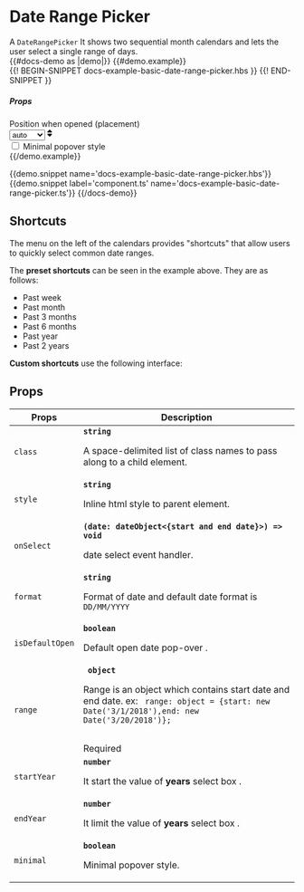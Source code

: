 # Date Range Picker
<div class="bp3-running-text bp3-text-large">
    A <code>DateRangePicker</code> It shows two sequential month calendars and lets the user select a single range of
    days.
</div>
{{#docs-demo as |demo|}}
{{#demo.example}}
<div class="demo-container">
    <div class="docs-example-frame docs-example-frame-row">
        <div class="docs-example">
            {{! BEGIN-SNIPPET docs-example-basic-date-range-picker.hbs }}
            <DateRangePicker @format={{format}} @range={{this.range}}
             @minimal={{minimal}} @placement={{placement}}
             @onSelect={{action 'selectDate' }} @icon="timeline-events">
            </DateRangePicker>
            {{! END-SNIPPET }}
        </div>
         <div class="docs-example-options">
            <h5 class="bp3-heading">Props</h5>
            <div class="bp3-form-group">
                <label class="bp3-label" for="position">Position when opened (placement) <span
                        class="bp3-text-muted"></span></label>
                <div class="bp3-form-content">
                    <div class="bp3-html-select"><select onchange={{action 'selectPositon'}}>
                            <option value="auto">auto</option>
                            <option value="left">left</option>
                            <option value="right">right</option>
                            <option value="top">top</option>
                            <option value="bottom">bottom</option>
                        </select><span icon="double-caret-vertical" class="bp3-icon bp3-icon-double-caret-vertical"><svg data-icon="double-caret-vertical" width="16" height="16" viewBox="0 0 16 16"><desc>double-caret-vertical</desc><path d="M5 7h6a1.003 1.003 0 0 0 .71-1.71l-3-3C8.53 2.11 8.28 2 8 2s-.53.11-.71.29l-3 3A1.003 1.003 0 0 0 5 7zm6 2H5a1.003 1.003 0 0 0-.71 1.71l3 3c.18.18.43.29.71.29s.53-.11.71-.29l3-3A1.003 1.003 0 0 0 11 9z" fill-rule="evenodd"></path></svg></span></div>
                    <label class="bp3-control bp3-switch">
                        <input type="checkbox" onclick={{action 'onMinimalPopover'}}>
                        <span class="bp3-control-indicator"></span>
                        Minimal popover style
                    </label>
                </div>
            </div>
        </div>
    </div>
</div>
{{/demo.example}}

{{demo.snippet name='docs-example-basic-date-range-picker.hbs'}}
{{demo.snippet label='component.ts' name='docs-example-basic-date-range-picker.ts'}}
{{/docs-demo}}

## Shortcuts
<div class="bp3-running-text bp3-text-large">
    <p>The menu on the left of the calendars provides "shortcuts" that allow users to
        quickly select common date ranges.</p>
    <p>The <strong>preset shortcuts</strong> can be seen in the example above. They are as follows:</p>
    <ul>
        <li>Past week</li>
        <li>Past month</li>
        <li>Past 3 months</li>
        <li>Past 6 months</li>
        <li>Past year</li>
        <li>Past 2 years</li>
    </ul>
    <p><strong>Custom shortcuts</strong> use the following interface:</p>
</div>

## Props


<div class="docs-modifiers-table bp3-running-text">
    <table class="bp3-html-table">
        <thead>
            <tr>
                <th>Props</th>
                <th>Description</th>
            </tr>
        </thead>
        <tbody>
            <tr>
                <td class="docs-prop-name"><code>class</code></td>
                <td class="docs-prop-details"><code
                        class="docs-prop-type"><strong>string</strong><em class="docs-prop-default bp3-text-muted"></em></code>
                    <div class="docs-prop-description">
                        <div class="docs-section">
                            <div class="bp3-running-text">
                                <p>A space-delimited list of class names to pass along to a child element.</p>
                            </div>
                        </div>
                    </div>
                </td>
            </tr>
            <tr>
                <td class="docs-prop-name"><code>style</code></td>
                <td class="docs-prop-details"><code
                        class="docs-prop-type"><strong>string</strong><em class="docs-prop-default bp3-text-muted"></em></code>
                    <div class="docs-prop-description">
                        <div class="docs-section">
                            <div class="bp3-running-text">
                                <p>Inline html style to parent element.</p>
                            </div>
                        </div>
                    </div>
                </td>
            </tr>
            <tr>
                <td class="docs-prop-name"><code>onSelect</code></td>
                <td class="docs-prop-details"><code
                        class="docs-prop-type"><strong>(date: dateObject&lt;{start and end date}&gt;) =&gt; void</strong><em class="docs-prop-default bp3-text-muted"></em></code>
                    <div class="docs-prop-description">
                        <div class="docs-section">
                            <div class="bp3-running-text">
                                <p>date select event handler.</p>
                            </div>
                        </div>
                    </div>
                </td>
            </tr>
            <tr>
                <td class="docs-prop-name"><code>format</code></td>
                <td class="docs-prop-details"><code
                        class="docs-prop-type"><strong>string</strong><em class="docs-prop-default bp3-text-muted"></em></code>
                    <div class="docs-prop-description">
                        <div class="docs-section">
                            <div class="bp3-running-text">
                                <p>Format of date and default date format is <code>DD/MM/YYYY</code></p>
                            </div>
                        </div>
                    </div>
                </td>
            </tr>
            <tr>
                <td class="docs-prop-name"><code>isDefaultOpen</code></td>
                <td class="docs-prop-details"><code
                        class="docs-prop-type"><strong>boolean</strong><em class="docs-prop-default bp3-text-muted"></em></code>
                    <div class="docs-prop-description">
                        <div class="docs-section">
                            <div class="bp3-running-text">
                                <p>Default open date pop-over .</p>
                            </div>
                        </div>
                    </div>
                </td>
            </tr>
            <tr>
                <td class="docs-prop-name"><code>range</code></td>
                <td class="docs-prop-details"><code
                        class="docs-prop-type"><strong> object</strong><em class="docs-prop-default bp3-text-muted"></em></code>
                    <div class="docs-prop-description">
                        <div class="docs-section">
                            <div class="bp3-running-text">
                                <p>Range is an object which contains start date and end date. ex: <code> range: object = {start: new Date('3/1/2018'),end: new Date('3/20/2018')};
                </code> </p>
                            </div>
                        </div>
                    </div>
                    <div class="docs-prop-tags"><span class="bp3-tag bp3-intent-success bp3-minimal"><span
                                class="bp3-text-overflow-ellipsis bp3-fill">Required</span></span></div>
                </td>
            </tr>
            <tr>
                <td class="docs-prop-name"><code>startYear</code></td>
                <td class="docs-prop-details"><code
                        class="docs-prop-type"><strong>number</strong><em class="docs-prop-default bp3-text-muted"></em></code>
                    <div class="docs-prop-description">
                        <div class="docs-section">
                            <div class="bp3-running-text">
                                <p>It start the value of <strong>years</strong> select box .</p>
                            </div>
                        </div>
                    </div>
                </td>
            </tr>
            <tr>
                <td class="docs-prop-name"><code>endYear</code></td>
                <td class="docs-prop-details"><code
                        class="docs-prop-type"><strong>number</strong><em class="docs-prop-default bp3-text-muted"></em></code>
                    <div class="docs-prop-description">
                        <div class="docs-section">
                            <div class="bp3-running-text">
                                <p>It limit the value of <strong>years</strong> select box .</p>
                            </div>
                        </div>
                    </div>
                </td>
            </tr>
             <tr>
                <td class="docs-prop-name"><code>minimal</code></td>
                <td class="docs-prop-details"><code class="docs-prop-type"><strong>boolean</strong></code>
                    <div class="docs-prop-description">
                        <div class="docs-section">
                            <div class="bp3-running-text">
                                <p> Minimal popover style.
                                </p>
                            </div>
                        </div>
                    </div>
                    <div class="docs-prop-tags"></div>
                </td>
            </tr>
        </tbody>
    </table>
    <br>
</div>